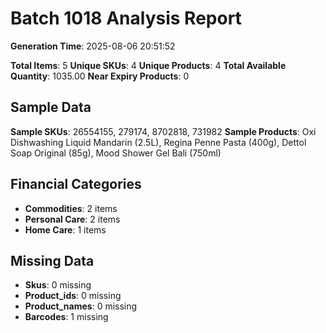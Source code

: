 # Batch 1018 Analysis Report

**Generation Time**: 2025-08-06 20:51:52

**Total Items**: 5
**Unique SKUs**: 4
**Unique Products**: 4
**Total Available Quantity**: 1035.00
**Near Expiry Products**: 0

## Sample Data
**Sample SKUs**: 26554155, 279174, 8702818, 731982
**Sample Products**: Oxi Dishwashing Liquid Mandarin (2.5L), Regina Penne Pasta (400g), Dettol Soap Original (85g), Mood Shower Gel Bali (750ml)

## Financial Categories
- **Commodities**: 2 items
- **Personal Care**: 2 items
- **Home Care**: 1 items

## Missing Data
- **Skus**: 0 missing
- **Product_ids**: 0 missing
- **Product_names**: 0 missing
- **Barcodes**: 1 missing
